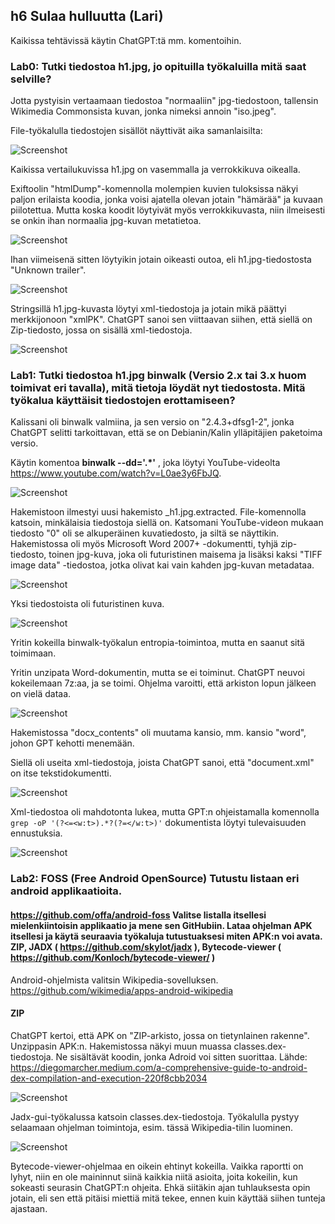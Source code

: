 ## h6 Sulaa hulluutta (Lari) 

Kaikissa tehtävissä käytin ChatGPT:tä mm. komentoihin.

### Lab0: Tutki tiedostoa h1.jpg, jo opituilla työkaluilla mitä saat selville?

Jotta pystyisin vertaamaan tiedostoa "normaaliin" jpg-tiedostoon, tallensin Wikimedia Commonsista kuvan, jonka nimeksi annoin "iso.jpeg".

File-työkalulla tiedostojen sisällöt näyttivät aika samanlaisilta:

![Screenshot](h6_files.png)

Kaikissa vertailukuvissa h1.jpg on vasemmalla ja verrokkikuva oikealla.

Exiftoolin "htmlDump"-komennolla molempien kuvien tuloksissa näkyi paljon erilaista koodia, jonka voisi ajatella olevan jotain "hämärää" ja kuvaan piilotettua. Mutta koska koodit löytyivät myös verrokkikuvasta, niin ilmeisesti se onkin ihan normaalia jpg-kuvan metatietoa.

![Screenshot](h6_htmldump.png)

Ihan viimeisenä sitten löytyikin jotain oikeasti outoa, eli h1.jpg-tiedostosta "Unknown trailer".

![Screenshot](h6_unknown2.png)

Stringsillä h1.jpg-kuvasta löytyi xml-tiedostoja ja jotain mikä päättyi merkkijonoon "xmlPK". ChatGPT sanoi sen viittaavan siihen, että siellä on Zip-tiedosto, jossa on sisällä xml-tiedostoja. 

![Screenshot](h6_strings12.png)

### Lab1: Tutki tiedostoa h1.jpg binwalk (Versio 2.x tai 3.x huom toimivat eri tavalla), mitä tietoja löydät nyt tiedostosta. Mitä työkalua käyttäisit tiedostojen erottamiseen?

Kalissani oli binwalk valmiina, ja sen versio on "2.4.3+dfsg1-2", jonka ChatGPT selitti tarkoittavan, että se on Debianin/Kalin ylläpitäjien paketoima versio.

Käytin komentoa __binwalk --dd='.*'__ , joka löytyi YouTube-videolta https://www.youtube.com/watch?v=L0ae3y6FbJQ. 

![Screenshot](h6_binwalk.png)

Hakemistoon ilmestyi uusi hakemisto _h1.jpg.extracted. File-komennolla katsoin, minkälaisia tiedostoja siellä on. Katsomani YouTube-videon mukaan tiedosto "0" oli se alkuperäinen kuvatiedosto, ja siltä se näyttikin. Hakemistossa oli myös Microsoft Word 2007+ -dokumentti, tyhjä zip-tiedosto, toinen jpg-kuva, joka oli futuristinen maisema ja lisäksi kaksi "TIFF image data" -tiedostoa, jotka olivat kai vain kahden jpg-kuvan metadataa.

![Screenshot](h6_extiedostot.png)

Yksi tiedostoista oli futuristinen kuva. 

![Screenshot](h6_kuva2.png)

Yritin kokeilla binwalk-työkalun entropia-toimintoa, mutta en saanut sitä toimimaan. 

Yritin unzipata Word-dokumentin, mutta se ei toiminut. ChatGPT neuvoi kokeilemaan 7z:aa, ja se toimi.  Ohjelma varoitti, että arkiston lopun jälkeen on vielä dataa.

![Screenshot](h6_7z2.png)

Hakemistossa "docx_contents" oli muutama kansio, mm. kansio "word", johon GPT kehotti menemään. 

Siellä oli useita xml-tiedostoja, joista ChatGPT sanoi, että "document.xml" on itse tekstidokumentti. 

![Screenshot](h6_listxml.png) 

Xml-tiedostoa oli mahdotonta lukea, mutta GPT:n ohjeistamalla komennolla ```grep -oP '(?<=<w:t>).*?(?=</w:t>)'```  dokumentista löytyi tulevaisuuden ennustuksia.

![Screenshot](h6_vikagrep.png)

### Lab2: FOSS (Free Android OpenSource) Tutustu listaan eri android applikaatioita.
#### https://github.com/offa/android-foss Valitse listalla itsellesi mielenkiintoisin applikaatio ja mene sen GitHubiin. Lataa ohjelman APK itsellesi ja käytä seuraavia työkaluja tutustuaksesi miten APK:n voi avata. ZIP, JADX ( https://github.com/skylot/jadx ), Bytecode-viewer ( https://github.com/Konloch/bytecode-viewer/ ) ####

Android-ohjelmista valitsin Wikipedia-sovelluksen. https://github.com/wikimedia/apps-android-wikipedia

#### ZIP
ChatGPT kertoi, että APK on "ZIP-arkisto, jossa on tietynlainen rakenne".  Unzippasin APK:n. Hakemistossa näkyi muun muassa classes.dex-tiedostoja. Ne sisältävät koodin, jonka Adroid voi sitten suorittaa. Lähde: https://diegomarcher.medium.com/a-comprehensive-guide-to-android-dex-compilation-and-execution-220f8cbb2034

![Screenshot](h6x_lib.png) 

Jadx-gui-työkalussa katsoin classes.dex-tiedostoja. Työkalulla pystyy selaamaan ohjelman toimintoja, esim. tässä Wikipedia-tilin luominen.

![Screenshot](h6xxx.png) 

Bytecode-viewer-ohjelmaa en oikein ehtinyt kokeilla. Vaikka raportti on lyhyt, niin en ole maininnut siinä kaikkia niitä asioita, joita kokeilin, kun sokeasti seurasin ChatGPT:n ohjeita. Ehkä siitäkin ajan tuhlauksesta opin jotain, eli sen että pitäisi miettiä mitä tekee, ennen kuin käyttää siihen tunteja ajastaan.

